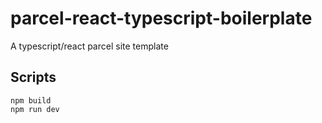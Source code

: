 # parcel-react-typescript-boilerplate

A typescript/react parcel site template

## Scripts

```
npm build
npm run dev
```
